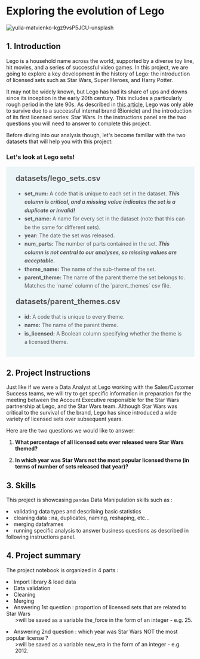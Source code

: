 # Exploring the evolution of Lego
![yulia-matvienko-kgz9vsP5JCU-unsplash](https://github.com/xaviermmi/academic-projects/assets/122324304/d02e1192-c167-4da7-aa11-f29bace03689)

## 1. Introduction
<p>Lego is a household name across the world, supported by a diverse toy line, hit movies, and a series of successful video games. In this project, we are going to explore a key development in the history of Lego: the introduction of licensed sets such as Star Wars, Super Heroes, and Harry Potter.</p>
<p>It may not be widely known, but Lego has had its share of ups and downs since its inception in the early 20th century. This includes a particularly rough period in the late 90s. As described in <a href="https://www.businessinsider.com/how-lego-made-a-huge-turnaround-2014-2?r=US&IR=T">this article</a>, Lego was only able to survive due to a successful internal brand (Bionicle) and the introduction of its first licensed series: Star Wars. In the instructions panel are the two questions you will need to answer to complete this project.</p>
<p>Before diving into our analysis though, let's become familiar with the two datasets that will help you with this project:<br></p>

<h3 id="letslookatlegosets">Let's look at Lego sets!</h3>

<div style="background-color: #ebf4f7; color: #595959; text-align:left; vertical-align: middle; padding: 15px 25px 15px 25px; line-height: 1.6;">
    <div style="font-size:20px"><b>datasets/lego_sets.csv</b></div>
<ul>
    <li><b>set_num:</b> A code that is unique to each set in the dataset. <b><i>This column is critical, and a missing value indicates the set is a duplicate or invalid!</i></b></li>
    <li><b>set_name:</b> A name for every set in the dataset (note that this can be the same for different sets).</li>
    <li><b>year:</b> The date the set was released.</li>
    <li><b>num_parts:</b> The number of parts contained in the set.<b><i> This column is not central to our analyses, so missing values are acceptable.</i></b></li>
        <li><b>theme_name:</b> The name of the sub-theme of the set.</li>
    <li><b>parent_theme:</b> The name of the parent theme the set belongs to. Matches the `name` column of the `parent_themes` csv file.</li>
</ul>

<div style="font-size:20px"><b>datasets/parent_themes.csv</b></div>
<ul>
    <li><b>id:</b> A code that is unique to every theme.</li>
    <li><b>name:</b> The name of the parent theme.</li>
    <li><b>is_licensed:</b> A Boolean column specifying whether the theme is a licensed theme.</li>
</ul>
    </div>

## 2. Project Instructions
Just like if we were a Data Analyst at Lego working with the Sales/Customer Success teams, we will try to get specific information in preparation for the meeting between the Account Executive responsible for the Star Wars partnership at Lego, and the Star Wars team. Although Star Wars was critical to the survival of the brand, Lego has since introduced a wide variety of licensed sets over subsequent years.

Here are the two questions we would like to answer:

1. **What percentage of all licensed sets ever released were Star Wars themed?** 

2. **In which year was Star Wars not the most popular licensed theme (in terms of number of sets released that year)?**

## 3. Skills
This project is showcasing <code>pandas</code> Data Manipulation skills such as :
<li>validating data types and describing basic statistics 
<li>cleaning data : na, duplicates, naming, reshaping, etc...
<li>merging dataframes
<li>running specific analysis to answer business questions as described in following instructions panel.</li>

## 4. Project summary
The project notebook is organized in 4 parts :
<li>Import library & load data
<li>Data validation
<li>Cleaning
<li>Merging
<li>Answering 1st question : proportion of licensed sets that are related to Star Wars
    <ul>>will be saved as a variable the_force in the form of an integer - e.g. 25.</ul>
<li>Answering 2nd question : which year was Star Wars NOT the most popular license ?
    <ul>>will be saved as a variable new_era in the form of an integer - e.g. 2012.</ul>
</li>

